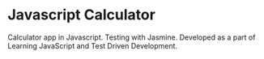 Javascript Calculator
=====================

Calculator app in Javascript. Testing with Jasmine.
Developed as a part of Learning JavaScript and Test Driven Development.
